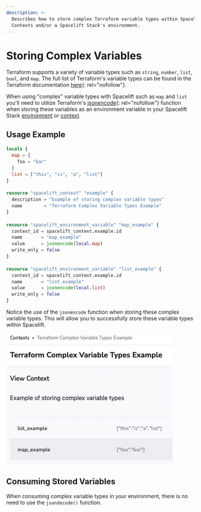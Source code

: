 ```yaml
---
description: >-
  Describes how to store complex Terraform variable types within Spacelift
  Contexts and/or a Spacelift Stack's environment.
---
```


# Storing Complex Variables

Terraform supports a variety of variable types such as `string`, `number`, `list`, `bool`, and `map`. The full list of Terraform's variable types can be found in the Terraform documentation [here](https://www.terraform.io/language/expressions/types){: rel="nofollow"}.

When using "complex" variable types with Spacelift such as `map` and `list` you'll need to utilize Terraform's [jsonencode](https://www.terraform.io/language/functions/jsonencode){: rel="nofollow"} function when storing these variables as an environment variable in your Spacelift Stack [environment](../../concepts/configuration/environment.md) or [context](../../concepts/configuration/context.md).

## Usage Example

```terraform
locals {
  map = {
    foo = "bar"
  }
  list = ["this", "is", "a", "list"]
}

resource "spacelift_context" "example" {
  description = "Example of storing complex variable types"
  name        = "Terraform Complex Variable Types Example"
}

resource "spacelift_environment_variable" "map_example" {
  context_id = spacelift_context.example.id
  name       = "map_example"
  value      = jsonencode(local.map)
  write_only = false
}

resource "spacelift_environment_variable" "list_example" {
  context_id = spacelift_context.example.id
  name       = "list_example"
  value      = jsonencode(local.list)
  write_only = false
}
```

Notice the use of the `jsonencode` function when storing these complex variable types. This will allow you to successfully store these variable types within Spacelift.

![](../../assets/screenshots/store-complex-variable-types.png)

## Consuming Stored Variables

When consuming complex variable types in your environment, there is no need to use the `jsondecode()` function.
